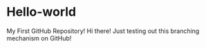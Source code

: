 # Hello-world
My First GitHub Repository!
Hi there! Just testing out this branching mechanism on GitHub!
